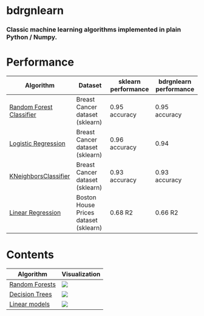 # bdrgnlearn

### Classic machine learning algorithms implemented in plain Python / Numpy. 

# Performance
| Algorithm | Dataset | sklearn performance | bdrgnlearn performance |
| ------------- | ------------- | ------------- | ------------- | 
| [Random Forest Classifier](bdrgnlearn/ensemble.py) | Breast Cancer dataset (sklearn) | 0.95 accuracy | 0.95 accuracy |
| [Logistic Regression](bdrgnlearn/linear_model.py) | Breast Cancer dataset (sklearn) | 0.96 accuracy | 0.94 |
| [KNeighborsClassifier](bdrgnlearn/neighbors.py) | Breast Cancer dataset (sklearn) | 0.93 accuracy | 0.93 accuracy |
| [Linear Regression](bdrgnlearn/linear_model.py) | Boston House Prices dataset (sklearn) | 0.68 R2 | 0.66 R2 |




# Contents

| Algorithm | Visualization | 
| ------------- | ------------- | 
| [Random Forests](bdrgnlearn/ensemble.py) | ![](demo_gifs/rf_demo.gif) |
| [Decision Trees](bdrgnlearn/tree.py) | ![](demo_gifs/decision_tree_demo.gif) | 
| [Linear models](bdrgnlearn/linear_model.py)  | ![](demo_gifs/linreg_sgd_demo.gif) | 

